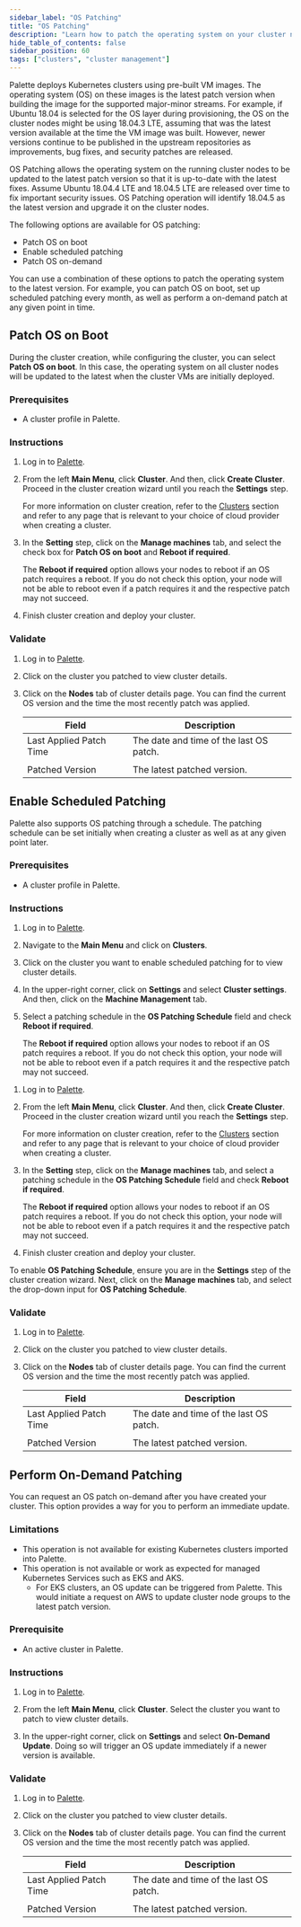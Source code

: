```yaml
---
sidebar_label: "OS Patching"
title: "OS Patching"
description: "Learn how to patch the operating system on your cluster nodes."
hide_table_of_contents: false
sidebar_position: 60
tags: ["clusters", "cluster management"]
---
```


Palette deploys Kubernetes clusters using pre-built VM images. The operating system (OS) on these images is the latest
patch version when building the image for the supported major-minor streams. For example, if Ubuntu 18.04 is selected
for the OS layer during provisioning, the OS on the cluster nodes might be using 18.04.3 LTE, assuming that was the
latest version available at the time the VM image was built. However, newer versions continue to be published in the
upstream repositories as improvements, bug fixes, and security patches are released.

OS Patching allows the operating system on the running cluster nodes to be updated to the latest patch version so that
it is up-to-date with the latest fixes. Assume Ubuntu 18.04.4 LTE and 18.04.5 LTE are released over time to fix
important security issues. OS Patching operation will identify 18.04.5 as the latest version and upgrade it on the
cluster nodes.

The following options are available for OS patching:

- Patch OS on boot
- Enable scheduled patching
- Patch OS on-demand

You can use a combination of these options to patch the operating system to the latest version. For example, you can
patch OS on boot, set up scheduled patching every month, as well as perform a on-demand patch at any given point in
time.

## Patch OS on Boot

During the cluster creation, while configuring the cluster, you can select **Patch OS on boot**. In this case, the
operating system on all cluster nodes will be updated to the latest when the cluster VMs are initially deployed.

### Prerequisites

- A cluster profile in Palette.

### Instructions

1. Log in to [Palette](https://console.spectrocloud.com).

2. From the left **Main Menu**, click **Cluster**. And then, click **Create Cluster**. Proceed in the cluster creation
   wizard until you reach the **Settings** step.

   For more information on cluster creation, refer to the [Clusters](../clusters.md) section and refer to any page that
   is relevant to your choice of cloud provider when creating a cluster.

3. In the **Setting** step, click on the **Manage machines** tab, and select the check box for **Patch OS on boot** and
   **Reboot if required**.

   The **Reboot if required** option allows your nodes to reboot if an OS patch requires a reboot. If you do not check
   this option, your node will not be able to reboot even if a patch requires it and the respective patch may not
   succeed.

4. Finish cluster creation and deploy your cluster.

### Validate

1. Log in to [Palette](https://console.spectrocloud.com).

2. Click on the cluster you patched to view cluster details.

3. Click on the **Nodes** tab of cluster details page. You can find the current OS version and the time the most
   recently patch was applied.

   | **Field**               | **Description**                         |
   | ----------------------- | --------------------------------------- |
   | Last Applied Patch Time | The date and time of the last OS patch. |
   |                         |                                         |
   | Patched Version         | The latest patched version.             |

## Enable Scheduled Patching

Palette also supports OS patching through a schedule. The patching schedule can be set initially when creating a cluster
as well as at any given point later.

### Prerequisites

- A cluster profile in Palette.

### Instructions

<Tabs>

<TabItem value="active-cluster" label="Active cluster">

1. Log in to [Palette](https://console.spectrocloud.com).

2. Navigate to the **Main Menu** and click on **Clusters**.

3. Click on the cluster you want to enable scheduled patching for to view cluster details.

4. In the upper-right corner, click on **Settings** and select **Cluster settings**. And then, click on the **Machine
   Management** tab.

5. Select a patching schedule in the **OS Patching Schedule** field and check **Reboot if required**.

   The **Reboot if required** option allows your nodes to reboot if an OS patch requires a reboot. If you do not check
   this option, your node will not be able to reboot even if a patch requires it and the respective patch may not
   succeed.

</TabItem>

<TabItem value="new-cluster" label="New cluster">

1. Log in to [Palette](https://console.spectrocloud.com).

2. From the left **Main Menu**, click **Cluster**. And then, click **Create Cluster**. Proceed in the cluster creation
   wizard until you reach the **Settings** step.

   For more information on cluster creation, refer to the [Clusters](../clusters.md) section and refer to any page that
   is relevant to your choice of cloud provider when creating a cluster.

3. In the **Setting** step, click on the **Manage machines** tab, and select a patching schedule in the **OS Patching
   Schedule** field and check **Reboot if required**.

   The **Reboot if required** option allows your nodes to reboot if an OS patch requires a reboot. If you do not check
   this option, your node will not be able to reboot even if a patch requires it and the respective patch may not
   succeed.

4. Finish cluster creation and deploy your cluster.

To enable **OS Patching Schedule**, ensure you are in the **Settings** step of the cluster creation wizard. Next, click
on the **Manage machines** tab, and select the drop-down input for **OS Patching Schedule**.

</TabItem>

</Tabs>

### Validate

1. Log in to [Palette](https://console.spectrocloud.com).

2. Click on the cluster you patched to view cluster details.

3. Click on the **Nodes** tab of cluster details page. You can find the current OS version and the time the most
   recently patch was applied.

   | **Field**               | **Description**                         |
   | ----------------------- | --------------------------------------- |
   | Last Applied Patch Time | The date and time of the last OS patch. |
   |                         |                                         |
   | Patched Version         | The latest patched version.             |

## Perform On-Demand Patching

You can request an OS patch on-demand after you have created your cluster. This option provides a way for you to perform
an immediate update.

### Limitations

- This operation is not available for existing Kubernetes clusters imported into Palette.
- This operation is not available or work as expected for managed Kubernetes Services such as EKS and AKS.
  - For EKS clusters, an OS update can be triggered from Palette. This would initiate a request on AWS to update cluster
    node groups to the latest patch version.

### Prerequisite

- An active cluster in Palette.

### Instructions

1. Log in to [Palette](https://console.spectrocloud.com).

2. From the left **Main Menu**, click **Cluster**. Select the cluster you want to patch to view cluster details.

3. In the upper-right corner, click on **Settings** and select **On-Demand Update**. Doing so will trigger an OS update
   immediately if a newer version is available.

### Validate

1. Log in to [Palette](https://console.spectrocloud.com).

2. Click on the cluster you patched to view cluster details.

3. Click on the **Nodes** tab of cluster details page. You can find the current OS version and the time the most
   recently patch was applied.

   | **Field**               | **Description**                         |
   | ----------------------- | --------------------------------------- |
   | Last Applied Patch Time | The date and time of the last OS patch. |
   |                         |                                         |
   | Patched Version         | The latest patched version.             |
